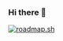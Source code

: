 ### Hi there 👋

[![roadmap.sh](https://roadmap.sh/card/tall/64e478b1b128dce3cb61e217?variant=dark)](https://roadmap.sh)
<!--
**Marc-Vialatte/Marc-Vialatte** is a ✨ _special_ ✨ repository because its `README.md` (this file) appears on your GitHub profile.

Here are some ideas to get you started:

- 🔭 I’m currently working on ...
- 🌱 I’m currently learning ...
- 👯 I’m looking to collaborate on ...
- 🤔 I’m looking for help with ...
- 💬 Ask me about ...
- 📫 How to reach me: ...
- 😄 Pronouns: ...
- ⚡ Fun fact: ...
-->
